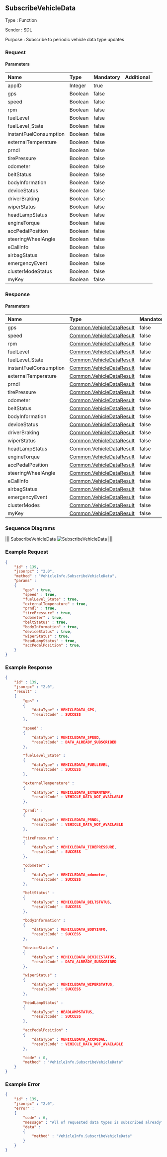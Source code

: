 ## SubscribeVehicleData

Type
: Function

Sender
: SDL

Purpose
: Subscribe to periodic vehicle data type updates

### Request

#### Parameters

|Name|Type|Mandatory|Additional|
|:---|:---|:--------|:---------|
|appID|Integer|true||
|gps|Boolean|false||
|speed|Boolean|false||
|rpm|Boolean|false||
|fuelLevel|Boolean|false||
|fuelLevel_State|Boolean|false||
|instantFuelConsumption|Boolean|false||
|externalTemperature|Boolean|false||
|prndl|Boolean|false||
|tirePressure|Boolean|false||
|odometer|Boolean|false||
|beltStatus|Boolean|false||
|bodyInformation|Boolean|false||
|deviceStatus|Boolean|false||
|driverBraking|Boolean|false||
|wiperStatus|Boolean|false||
|headLampStatus|Boolean|false||
|engineTorque|Boolean|false||
|accPedalPosition|Boolean|false||
|steeringWheelAngle|Boolean|false||
|eCallInfo|Boolean|false||
|airbagStatus|Boolean|false||
|emergencyEvent|Boolean|false||
|clusterModeStatus|Boolean|false||
|myKey|Boolean|false||

### Response

#### Parameters

|Name|Type|Mandatory|Additional|
|:---|:---|:--------|:---------|
|gps|[Common.VehicleDataResult](../../Common/Structs/index.md#vehicledataresult)|false||
|speed|[Common.VehicleDataResult](../../Common/Structs/index.md#vehicledataresult)|false||
|rpm|[Common.VehicleDataResult](../../Common/Structs/index.md#vehicledataresult)|false||
|fuelLevel|[Common.VehicleDataResult](../../Common/Structs/index.md#vehicledataresult)|false||
|fuelLevel_State|[Common.VehicleDataResult](../../Common/Structs/index.md#vehicledataresult)|false||
|instantFuelConsumption|[Common.VehicleDataResult](../../Common/Structs/index.md#vehicledataresult)|false||
|externalTemperature|[Common.VehicleDataResult](../../Common/Structs/index.md#vehicledataresult)|false||
|prndl|[Common.VehicleDataResult](../../Common/Structs/index.md#vehicledataresult)|false||
|tirePressure|[Common.VehicleDataResult](../../Common/Structs/index.md#vehicledataresult)|false||
|odometer|[Common.VehicleDataResult](../../Common/Structs/index.md#vehicledataresult)|false||
|beltStatus|[Common.VehicleDataResult](../../Common/Structs/index.md#vehicledataresult)|false||
|bodyInformation|[Common.VehicleDataResult](../../Common/Structs/index.md#vehicledataresult)|false||
|deviceStatus|[Common.VehicleDataResult](../../Common/Structs/index.md#vehicledataresult)|false||
|driverBraking|[Common.VehicleDataResult](../../Common/Structs/index.md#vehicledataresult)|false||
|wiperStatus|[Common.VehicleDataResult](../../Common/Structs/index.md#vehicledataresult)|false||
|headLampStatus|[Common.VehicleDataResult](../../Common/Structs/index.md#vehicledataresult)|false||
|engineTorque|[Common.VehicleDataResult](../../Common/Structs/index.md#vehicledataresult)|false||
|accPedalPosition|[Common.VehicleDataResult](../../Common/Structs/index.md#vehicledataresult)|false||
|steeringWheelAngle|[Common.VehicleDataResult](../../Common/Structs/index.md#vehicledataresult)|false||
|eCallInfo|[Common.VehicleDataResult](../../Common/Structs/index.md#vehicledataresult)|false||
|airbagStatus|[Common.VehicleDataResult](../../Common/Structs/index.md#vehicledataresult)|false||
|emergencyEvent|[Common.VehicleDataResult](../../Common/Structs/index.md#vehicledataresult)|false||
|clusterModes|[Common.VehicleDataResult](../../Common/Structs/index.md#vehicledataresult)|false||
|myKey|[Common.VehicleDataResult](../../Common/Structs/index.md#vehicledataresult)|false||

### Sequence Diagrams
|||
SubscribeVehicleData
![SubscribeVehicleData](./assets/SubscribeVehicleData.jpg)
|||

### Example Request

```json
{
	"id" : 139,
	"jsonrpc" : "2.0",
	"method" : "VehicleInfo.SubscribeVehicleData",
	"params" :
	{
		"gps" : true,
		"speed" : true,
		"fuelLevel_State" : true,
		"externalTemperature" : true,
		"prndl" : true,
		"tirePressure" : true,
		"odometer" : true,
		"beltStatus" : true,
		"bodyInformation" : true,
		"deviceStatus" : true,
		"wiperStatus" : true,
		"headLampStatus" : true,
		"accPedalPosition" : true,
	}
}
```
### Example Response

```json
{
	"id" : 139,
	"jsonrpc" : "2.0",
	"result" :
	{
		"gps" :
		{
			"dataType" : VEHICLEDATA_GPS,
			"resultCode" : SUCCESS
		},

		"speed" :
		{
			"dataType" : VEHICLEDATA_SPEED,
			"resultCode" : DATA_ALREADY_SUBSCRIBED
		},

		"fuelLevel_State" :
		{
			"dataType" : VEHICLEDATA_FUELLEVEL,
			"resultCode" : SUCCESS
		},

		"externalTemperature" :
		{
			"dataType" : VEHICLEDATA_EXTERNTEMP,
			"resultCode" : VEHICLE_DATA_NOT_AVAILABLE
		},

		"prndl" :
		{
			"dataType" : VEHICLEDATA_PRNDL,
			"resultCode" : VEHICLE_DATA_NOT_AVAILABLE
		},

		"tirePressure" :
		{
			"dataType" : VEHICLEDATA_TIREPRESSURE,
			"resultCode" : SUCCESS
		},

		"odometer" :
		{
			"dataType" : VEHICLEDATA_odometer,
			"resultCode" : SUCCESS
		},

		"beltStatus" :
		{
			"dataType" : VEHICLEDATA_BELTSTATUS,
			"resultCode" : SUCCESS
		},

		"bodyInformation" :
		{
			"dataType" : VEHICLEDATA_BODYINFO,
			"resultCode" : SUCCESS
		},

		"deviceStatus" :
		{
			"dataType" : VEHICLEDATA_DEVICESTATUS,
			"resultCode" : DATA_ALREADY_SUBSCRIBED
		},

		"wiperStatus" :
		{
			"dataType" : VEHICLEDATA_WIPERSTATUS,
			"resultCode" : SUCCESS
		},

		"headLampStatus" :
		{
			"dataType" : HEADLAMPSTATUS,
			"resultCode" : SUCCESS
		},

		"accPedalPosition" :
		{
			"dataType" : VEHICLEDATA_ACCPEDAL,
			"resultCode" : VEHICLE_DATA_NOT_AVAILABLE
		},

		"code" : 0,
		"method" : "VehicleInfo.SubscribeVehicleData"
	}
}
```

### Example Error

```json
{
	"id" : 139,
	"jsonrpc" : "2.0",
	"error" :
	{
		"code" : 6,
		"message" : "All of requested data types is subscribed already",
		"data" :
		{
			"method" : "VehicleInfo.SubscribeVehicleData"
		}
	}
}
```

